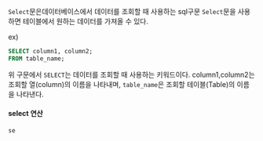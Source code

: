 `Select`문은데이터베이스에서 데이터를 조회할 때 사용하는 sql구문
`Select`문을 사용하면 테이블에서 원하는 데이터를 가져올 수 있다.

ex)
```sql
SELECT column1, column2;
FROM table_name;
```

위 구문에서 `SELECT`는 데이터를 조회할 때 사용하는 키워드이다.  column1,column2는 조회할 열(column)의 이름을 나타내며, `table_name`은 조회할 테이블(Table)의 이름을 나타낸다.

#### select 연산

`se`